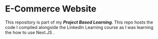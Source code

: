 # E-Commerce Website

This repository is part of my ***Project Based Learning***. This repo hosts the code I compiled alongside the LinkedIn Learning course as I was learning the how to use Next.JS .
